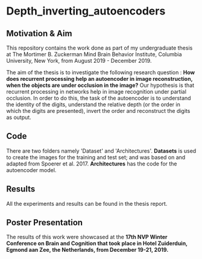 # Depth_inverting_autoencoders
## Motivation & Aim

This repository contains the work done as part of my undergraduate thesis at The Mortimer B. Zuckerman Mind Brain Behavior Institute, Columbia University, New York, from August 2019 - December 2019.

The aim of the thesis is to investigate the following research question : **How does recurrent processing help an autoencoder in image reconstruction, when the objects are under occlusion in the image?**  Our hypothesis is that recurrent processing in networks help in image recognition under partial occlusion. In order to do this, the task of the autoencoder is to understand the identity of the digits, understand the relative depth (or the order in which the digits are presented), invert the order and reconstruct the digits as output. 

## Code
There are two folders namely 'Dataset' and 'Architectures'. **Datasets** is used to create the images for the training and test set; and was based on and adapted from Spoerer et al. 2017. **Architectures** has the code for the autoencoder model.

## Results
All the experiments and results can be found in the thesis report. 

## Poster Presentation
The results of this work were showcased at the **17th NVP Winter Conference on Brain and Cognition that took place in Hotel Zuiderduin, Egmond aan Zee, the Netherlands, from December 19-21, 2019.**

